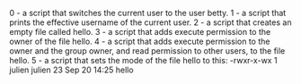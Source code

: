 0 - a script that switches the current user to the user betty.
1 - a script that prints the effective username of the current user.
2 - a script that creates an empty file called hello.
3 - a script that adds execute permission to the owner of the file hello.
4 - a script that adds execute permission to the owner and the group owner, and read permission to other users, to the file hello.
5 - a script that sets the mode of the file hello to this: -rwxr-x-wx 1 julien julien 23 Sep 20 14:25 hello
